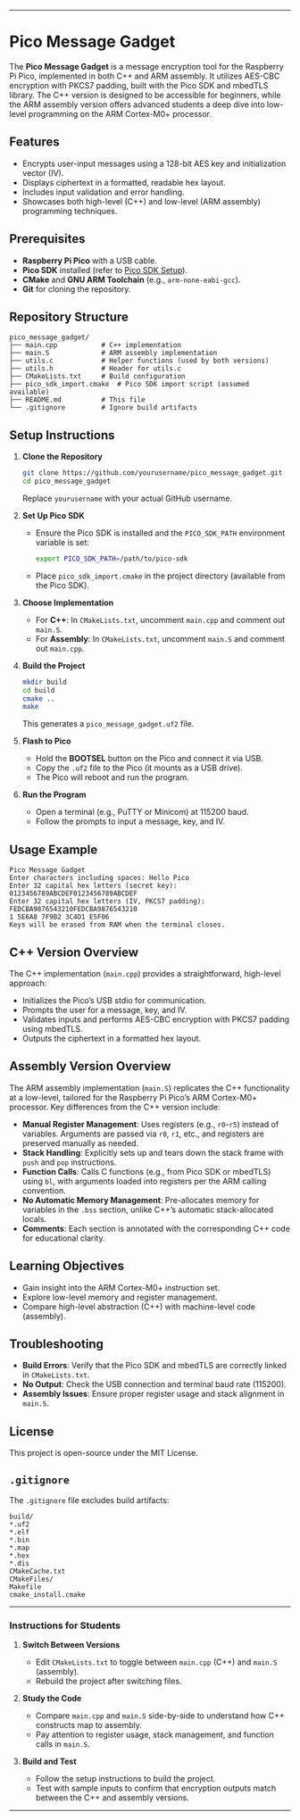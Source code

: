 

---

# Pico Message Gadget

The **Pico Message Gadget** is a message encryption tool for the Raspberry Pi Pico, implemented in both C++ and ARM assembly. It utilizes AES-CBC encryption with PKCS7 padding, built with the Pico SDK and mbedTLS library. The C++ version is designed to be accessible for beginners, while the ARM assembly version offers advanced students a deep dive into low-level programming on the ARM Cortex-M0+ processor.

## Features

- Encrypts user-input messages using a 128-bit AES key and initialization vector (IV).
- Displays ciphertext in a formatted, readable hex layout.
- Includes input validation and error handling.
- Showcases both high-level (C++) and low-level (ARM assembly) programming techniques.

## Prerequisites

- **Raspberry Pi Pico** with a USB cable.
- **Pico SDK** installed (refer to [Pico SDK Setup](https://www.raspberrypi.com/documentation/microcontrollers/raspberry-pi-pico.html)).
- **CMake** and **GNU ARM Toolchain** (e.g., `arm-none-eabi-gcc`).
- **Git** for cloning the repository.

## Repository Structure

```
pico_message_gadget/
├── main.cpp           # C++ implementation
├── main.S             # ARM assembly implementation
├── utils.c            # Helper functions (used by both versions)
├── utils.h            # Header for utils.c
├── CMakeLists.txt     # Build configuration
├── pico_sdk_import.cmake  # Pico SDK import script (assumed available)
├── README.md          # This file
└── .gitignore         # Ignore build artifacts
```

## Setup Instructions

1. **Clone the Repository**
   ```bash
   git clone https://github.com/yourusername/pico_message_gadget.git
   cd pico_message_gadget
   ```
   Replace `yourusername` with your actual GitHub username.

2. **Set Up Pico SDK**
   - Ensure the Pico SDK is installed and the `PICO_SDK_PATH` environment variable is set:
     ```bash
     export PICO_SDK_PATH=/path/to/pico-sdk
     ```
   - Place `pico_sdk_import.cmake` in the project directory (available from the Pico SDK).

3. **Choose Implementation**
   - For **C++**: In `CMakeLists.txt`, uncomment `main.cpp` and comment out `main.S`.
   - For **Assembly**: In `CMakeLists.txt`, uncomment `main.S` and comment out `main.cpp`.

4. **Build the Project**
   ```bash
   mkdir build
   cd build
   cmake ..
   make
   ```
   This generates a `pico_message_gadget.uf2` file.

5. **Flash to Pico**
   - Hold the **BOOTSEL** button on the Pico and connect it via USB.
   - Copy the `.uf2` file to the Pico (it mounts as a USB drive).
   - The Pico will reboot and run the program.

6. **Run the Program**
   - Open a terminal (e.g., PuTTY or Minicom) at 115200 baud.
   - Follow the prompts to input a message, key, and IV.

## Usage Example

```
Pico Message Gadget
Enter characters including spaces: Hello Pico
Enter 32 capital hex letters (secret key): 0123456789ABCDEF0123456789ABCDEF
Enter 32 capital hex letters (IV, PKCS7 padding): FEDCBA9876543210FEDCBA9876543210
1 5E6A8 7F9B2 3C4D1 E5F06 
Keys will be erased from RAM when the terminal closes.
```

## C++ Version Overview

The C++ implementation (`main.cpp`) provides a straightforward, high-level approach:
- Initializes the Pico’s USB stdio for communication.
- Prompts the user for a message, key, and IV.
- Validates inputs and performs AES-CBC encryption with PKCS7 padding using mbedTLS.
- Outputs the ciphertext in a formatted hex layout.

## Assembly Version Overview

The ARM assembly implementation (`main.S`) replicates the C++ functionality at a low-level, tailored for the Raspberry Pi Pico’s ARM Cortex-M0+ processor. Key differences from the C++ version include:

- **Manual Register Management**: Uses registers (e.g., `r0`-`r5`) instead of variables. Arguments are passed via `r0`, `r1`, etc., and registers are preserved manually as needed.
- **Stack Handling**: Explicitly sets up and tears down the stack frame with `push` and `pop` instructions.
- **Function Calls**: Calls C functions (e.g., from Pico SDK or mbedTLS) using `bl`, with arguments loaded into registers per the ARM calling convention.
- **No Automatic Memory Management**: Pre-allocates memory for variables in the `.bss` section, unlike C++’s automatic stack-allocated locals.
- **Comments**: Each section is annotated with the corresponding C++ code for educational clarity.

## Learning Objectives

- Gain insight into the ARM Cortex-M0+ instruction set.
- Explore low-level memory and register management.
- Compare high-level abstraction (C++) with machine-level code (assembly).

## Troubleshooting

- **Build Errors**: Verify that the Pico SDK and mbedTLS are correctly linked in `CMakeLists.txt`.
- **No Output**: Check the USB connection and terminal baud rate (115200).
- **Assembly Issues**: Ensure proper register usage and stack alignment in `main.S`.

## License

This project is open-source under the MIT License.

## `.gitignore`

The `.gitignore` file excludes build artifacts:
```
build/
*.uf2
*.elf
*.bin
*.map
*.hex
*.dis
CMakeCache.txt
CMakeFiles/
Makefile
cmake_install.cmake
```

---

### Instructions for Students

1. **Switch Between Versions**
   - Edit `CMakeLists.txt` to toggle between `main.cpp` (C++) and `main.S` (assembly).
   - Rebuild the project after switching files.

2. **Study the Code**
   - Compare `main.cpp` and `main.S` side-by-side to understand how C++ constructs map to assembly.
   - Pay attention to register usage, stack management, and function calls in `main.S`.

3. **Build and Test**
   - Follow the setup instructions to build the project.
   - Test with sample inputs to confirm that encryption outputs match between the C++ and assembly versions.

---

